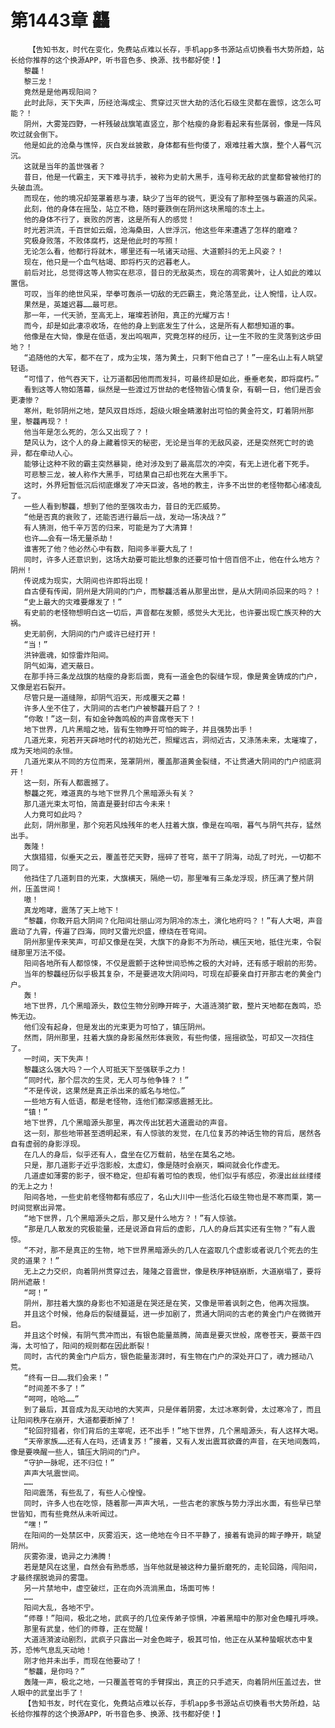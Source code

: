 # 第1443章 龘
        【告知书友，时代在变化，免费站点难以长存，手机app多书源站点切换看书大势所趋，站长给你推荐的这个换源APP，听书音色多、换源、找书都好使！】
       黎龘！
       黎三龙！
       竟然是是他再现阳间？
       此时此际，天下失声，历经沧海成尘、贯穿过灭世大劫的活化石级生灵都在震惊，这怎么可能？！
       阴州，大雾笼四野，一杆残破战旗笔直竖立，那个枯瘦的身影看起来有些孱弱，像是一阵风吹过就会倒下。
       他是如此的沧桑与憔悴，灰白发丝披散，身体都有些佝偻了，艰难拄着大旗，整个人暮气沉沉。
       这就是当年的盖世强者？
       昔日，他是一代霸主，天下难寻抗手，被称为史前大黑手，连号称无敌的武皇都曾被他打的头破血流。
       而现在，他的境况却笼罩着悲与凄，缺少了当年的锐气，更没有了那种至强与霸道的风采。
       此刻，他的身体在摇坠，站立不稳，随时要跌倒在阴州这块黑暗的冻土上。
       他的身体不行了，衰败的厉害，这是所有人的感觉！
       时光若洪流，千百世如云烟，沧海桑田，人世浮沉，他这些年来遭遇了怎样的磨难？
       究极身败落，不败体腐朽，这是他此时的写照！
       无论怎么看，他都行将就木，哪里还有一吼诸天动摇、大道颤抖的无上风姿？！
       现在，他只是一个血气枯竭、即将朽灭的迟暮老人。
       前后对比，总觉得这等人物实在悲凉，昔日的无敌英杰，现在的凋零黄叶，让人如此的难以置信。
       可叹，当年的绝世风采，举拳可轰杀一切敌的无匹霸主，竟沦落至此，让人惋惜，让人叹。
       果然是，英雄迟暮……最可悲。
       那一年，一代天骄，至高无上，璀璨若骄阳，真正的光耀万古！
       而今，却是如此凄凉收场，在他的身上到底发生了什么，这是所有人都想知道的事。
       他像是在大恸，像是在低语，发出呜咽声，究竟怎样的经历，让一生不败的生灵落到这步田地？！
       “追随他的大军，都不在了，成为尘埃，落为黄土，只剩下他自己了！”一座名山上有人眺望轻语。
       “可惜了，他气吞天下，让万道都因他而而发抖，可最终却是如此，垂垂老矣，即将腐朽。”
       看到这等人物如落幕，纵然是一些渡过万世劫的老怪物皆心情复杂，有朝一日，他们是否会更凄惨？
       寒州，毗邻阴州之地，楚风双目烁烁，超级火眼金睛激射出可怕的黄金符文，盯着阴州那里，黎龘再现？！
       他当年是怎么死的，怎么又出现了？！
       楚风认为，这个人的身上藏着惊天的秘密，无论是当年的无敌风姿，还是突然死亡时的诡异，都在牵动人心。
       能够让这种不败的霸主突然暴毙，绝对涉及到了最高层次的冲突，有无上进化者下死手。
       可悲黎三龙，被人称作大黑手，可结果自己却也死在大黑手下。
       这时，外界短暂低沉后彻底爆发了冲天巨波，各地的教主，许多不出世的老怪物都心绪凌乱了。
       一些人看到黎龘，想到了他的至强攻击力，昔日的无匹威势。
       “他是否真的衰败了，还能否进行最后一战，发动一场决战？”
       有人猜测，他千辛万苦的归来，可能是为了大清算！
       也许……会有一场无量杀劫！
       谁害死了他？他必然心中有数，阳间多半要大乱了！
       同时，许多人还意识到，这场大劫要可能比想象的还要可怕十倍百倍不止，他在什么地方？阴州！
       传说成为现实，大阴间也许即将出现！
       自古便有传闻，阴州是大阴间的门户，而黎龘活着从那里出世，是从大阴间杀回来的吗？！
       “史上最大的灾难要爆发了！”
       有史前的老怪物想明白这一切后，声音都在发颤，感觉头大无比，也许要出现亡族灭种的大祸。
       史无前例，大阴间的门户或许已经打开！
       “当！”
       洪钟震魂，如惊雷炸阳间。
       阴气如海，遮天蔽日。
       在那手持三条龙战旗的枯瘦的身影后面，竟有一道金色的裂缝乍现，像是黄金铸成的门户，又像是岩石裂开。
       尽管只是一道缝隙，却阴气滔天，形成覆天之幕！
       许多人坐不住了，大阴间的古老门户被黎龘开启了？！
       “你敢！”这一刻，有如金钟轰鸣般的声音席卷天下！
       地下世界，几片黑暗之地，皆有生物睁开可怕的眸子，并且强势出手！
       几道光束，宛若开天辟地时代的初始光芒，照耀远古，洞彻近古，又涤荡未来，太璀璨了，成为天地间的永恒。
       几道光束从不同的方位而来，笼罩阴州，覆盖那道黄金裂缝，不让贯通大阴间的门户彻底洞开！
       这一刻，所有人都震撼了。
       黎龘之死，难道真的与地下世界几个黑暗源头有关？
       那几道光束太可怕，简直是要封印古今未来！
       人力竟可如此吗？
       此刻，阴州那里，那个宛若风烛残年的老人拄着大旗，像是在呜咽，暮气与阴气共存，猛然出手。
       轰隆！
       大旗猎猎，似垂天之云，覆盖苍茫天野，摇碎了苍穹，蒸干了阴海，动乱了时光，一切都不同了。
       他挡住了几道刺目的光束，大旗横天，隔绝一切，那里唯有三条龙浮现，挤压满了整片阴州，压盖世间！
       嗷！
       真龙咆哮，震荡了天上地下！
       “黎龘，你敢开启大阴间？化阳间壮丽山河为阴冷的冻土，演化地府吗？！”有人大喝，声音震动了九霄，传遍了四海，同时又雷光炽盛，缭绕在苍穹间。
       阴州那里传来笑声，可却又像是在哭，大旗下的身影不为所动，横压天地，抵住光束，令裂缝那里万法不侵。
       阳间各地所有人都惊悚，不仅是震颤于这种世间恐怖之极的大对峙，还有感于眼前的形势。
       当年的黎龘经历似乎极其复杂，不是要进攻大阴间吗，可现在却要亲自打开那古老的黄金门户。
       轰！
       地下世界，几个黑暗源头，数位生物分别睁开眸子，大道涟漪扩散，整片天地都在轰鸣，恐怖无边。
       他们没有起身，但是发出的光束更为可怕了，镇压阴州。
       然而，阴州那里，拄着大旗的身影虽然形体衰败，有些佝偻，摇摇欲坠，可却又一次挡住了。
       一时间，天下失声！
       黎龘这么强大吗？一个人可抵天下至强联手之力！
       “同时代，那个层次的生灵，无人可与他争锋？！”
       “不是传说，这果然是真正杀出来的威名与地位。”
       一些地方有人低语，都是老怪物，连他们都深感震撼无比。
       “镇！”
       地下世界，几个黑暗源头那里，再次传出犹若大道震动的声音。
       这一刻，那些地带甚至透明起来，有人惊骇的发觉，在几位复苏的神话生物的背后，居然各自有虚弱的身影浮现。
       在几人的身后，似乎还有人，盘坐在亿万载前，枯坐在莫名之地。
       只是，那几道影子近乎泡影般，太虚幻，像是随时会崩灭，瞬间就会化作虚无。
       几道虚如薄雾的影子，很不稳定，但却有着可怕的表现，他们似乎有感应，弥漫出丝丝缕缕的无上之力！
       阳间各地，一些史前老怪物都有感应了，名山大川中一些活化石级生物也是不寒而栗，第一时间觉察出异常。
       “地下世界，几个黑暗源头之后，那又是什么地方？！”有人惊骇。
       “那是几人散发的究极能量，还是说源自背后的虚影，几人的身后其实还有生物？”有人震惊。
       “不对，那不是真正的生物，地下世界黑暗源头的几人在盗取几个虚影或者说几个死去的生灵的道果？！”
       无上之力交织，向着阴州贯穿过去，隆隆之音震世，像是秩序神链崩断，大道崩塌了，要将阴州遮蔽！
       “呵！”
       阴州，那拄着大旗的身影也不知道是在哭还是在笑，又像是带着讽刺之色，他再次摇旗。
       并且这个时候，他身后的裂缝蔓延，进一步加剧了，贯通大阴间的古老的黄金门户在微微开启。
       并且这个时候，有阴气贯冲而出，有银色能量蒸腾，简直是要灭世般，席卷苍天，要蒸干四海，太可怕了，阳间的规则都在因此断裂！
       同时，古代的黄金门户后方，银色能量澎湃时，有生物在门户的深处开口了，魂力撼动八荒。
       “终有一日……我们会来！”
       “时间差不多了！”
       “呵呵，哈哈……”
       到了最后，其音成为乱天动地的大笑声，只是伴着阴雾，太过冰寒刺骨，太过寒冷了，而且让阳间秩序在崩开，大道都要断掉了！
       “轮回狩猎者，你们背后的主宰呢，还不出手！”地下世界，几个黑暗源头，有人这样大喝。
       “天帝家族……还有人在吗，还请复苏！”接着，又有人发出震耳欲聋的声音，在天地间轰鸣，像是要唤醒一些人，镇压大阴间的门户。
       “守护一脉呢，还不归位！”
       声声大吼震世间。
       ……
       阳间震荡，有些乱了，有些人心惶惶。
       同时，许多人也在吃惊，随着那一声声大吼，一些古老的家族与势力浮出水面，有些早已举世皆知，而有些竟然从未听闻过。
       “嘿！”
       在阳间的一处禁区中，灰雾滔天，这一绝地在今日不平静了，接着有诡异的眸子睁开，眺望阴州。
       灰雾弥漫，诡异之力沸腾！
       若是楚风在这里，自然会有熟悉感，当年他就是被这种力量折磨死的，走轮回路，闯阳间，才最终摆脱诡异的雾霭。
       另一片禁地中，虚空破烂，正在向外流淌黑血，场面可怖！
       ……
       阳间大乱，各地不宁。
       “师尊！”阳间，极北之地，武疯子的几位亲传弟子惊惧，冲着黑暗中的那对金色瞳孔呼唤。
       那里有武皇，他们的师尊，正在觉醒！
       大道涟漪波动剧烈，武疯子只露出一对金色眸子，极其可怕，他正在从某种蛰眠状态中复苏，恐怖气息乱天动地！
       刚才他并未出手，而现在他要动了！
       “黎龘，是你吗？”
       轰隆一声，极北之地，一只覆盖苍穹的手臂探出，真正的只手遮天，向着阴州压盖过去，世人眼中的武皇出手了！
       【告知书友，时代在变化，免费站点难以长存，手机app多书源站点切换看书大势所趋，站长给你推荐的这个换源APP，听书音色多、换源、找书都好使！】
